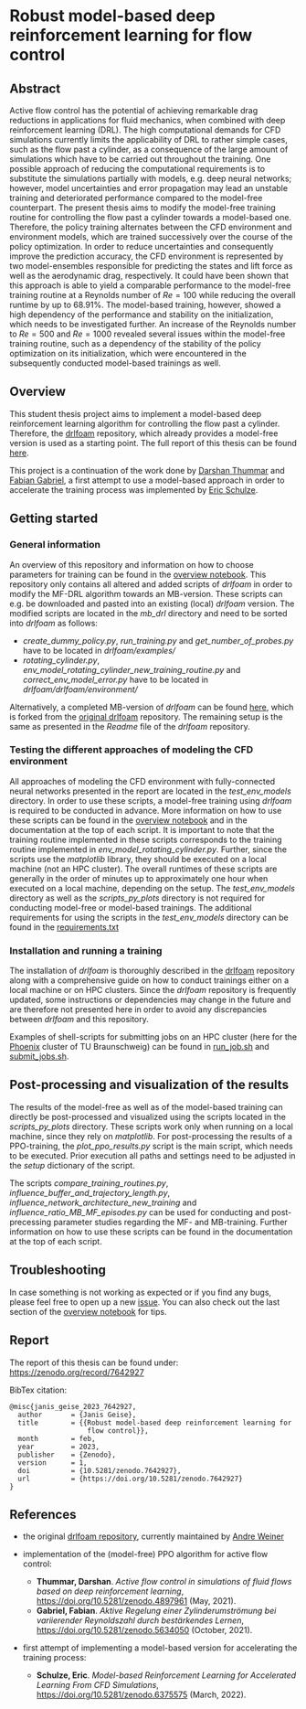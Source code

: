 # Robust model-based deep reinforcement learning for flow control
## Abstract
Active flow control has the potential of achieving remarkable drag reductions in applications for fluid mechanics, when 
combined with deep reinforcement learning (DRL). The high computational demands for CFD simulations currently limits the 
applicability of DRL to rather simple cases, such as the flow past a cylinder, as a consequence of the large amount of simulations 
which have to be carried out throughout the training. One possible approach of reducing the computational requirements is 
to substitute the simulations partially with models, e.g. deep neural networks; however, model uncertainties and error 
propagation may lead an unstable training and deteriorated performance compared to the model-free counterpart. The present 
thesis aims to modify the model-free training routine for controlling the flow past a cylinder towards a model-based one. 
Therefore, the policy training alternates between the CFD environment and environment models, which are trained successively 
over the course of the policy optimization. In order to reduce uncertainties and consequently improve the prediction accuracy, 
the CFD environment is represented by two model-ensembles responsible for predicting the states and lift force as well as 
the aerodynamic drag, respectively. It could have been shown that this approach is able to yield a comparable performance 
to the model-free training routine at a Reynolds number of $Re = 100$ while reducing the overall runtime by up to $68.91\%$. 
The model-based training, however, showed a high dependency of the performance and stability on the initialization, which 
needs to be investigated further. An increase of the Reynolds number to $Re = 500$ and $Re = 1000$ revealed several issues 
within the model-free training routine, such as a dependency of the stability of the policy optimization on its initialization, 
which were encountered in the subsequently conducted model-based trainings as well.

## Overview
This student thesis project aims to implement a model-based deep reinforcement learning algorithm for controlling the
flow past a cylinder. Therefore, the [drlfoam](https://github.com/OFDataCommittee/drlfoam) repository, which already 
provides a model-free version is used as a starting point. The full report of this thesis can be found [here](...).

This project is a continuation of the work done by [Darshan Thummar](https://github.com/darshan315/flow_past_cylinder_by_DRL) and
[Fabian Gabriel](https://github.com/FabianGabriel/Active_flow_control_past_cylinder_using_DRL), a first attempt to use a model-based
approach in order to accelerate the training process was implemented by [Eric Schulze](https://github.com/ErikSchulze1796/Active_flow_control_past_cylinder_using_DRL).

## Getting started
### General information
An overview of this repository and information on how to choose parameters for training can be found in the
[overview notebook](https://github.com/JanisGeise/robust_MB_DRL_for_flow_control/blob/main/overview.ipynb). This 
repository only contains all altered and added scripts of *drlfoam* in order to modify the MF-DRL algorithm towards an
MB-version. These scripts can e.g. be downloaded and pasted into an existing (local) *drlfoam* version. The modified scripts are 
located in the *mb_drl* directory and need to be sorted into *drlfoam* as follows:

- *create_dummy_policy.py*, *run_training.py* and *get_number_of_probes.py* have to be located in *drlfoam/examples/*
- *rotating_cylinder.py*, *env_model_rotating_cylinder_new_training_routine.py* and *correct_env_model_error.py* have to
  be located in *drlfoam/drlfoam/environment/*

Alternatively, a completed MB-version of *drlfoam* can be found [here](https://github.com/JanisGeise/drlfoam/tree/mb_drl), which is forked from the
[original drlfoam](https://github.com/OFDataCommittee/drlfoam) repository. The remaining setup is the same as presented in the
*Readme* file of the *drlfoam* repository.

### Testing the different approaches of modeling the CFD environment
All approaches of modeling the CFD environment with fully-connected neural networks presented in the report are located in the *test_env_models* directory.
In order to use these scripts, a model-free training using *drlfoam* is required to be conducted in advance. More information on how to use these scripts can
be found in the [overview notebook](https://github.com/JanisGeise/robust_MB_DRL_for_flow_control/blob/main/overview.ipynb) and in the documentation at the top of each script.
It is important to note that the training routine implemented in these scripts corresponds to the training routine implemented in
*env_model_rotating_cylinder.py*. Further, since the scripts use the *matplotlib* library, they should be executed on a local machine (not an HPC cluster).
The overall runtimes of these scripts are generally in the order of minutes up to approximately one hour when executed on a local machine, depending on the setup.
The *test_env_models* directory as well as the *scripts_py_plots* directory is not required for conducting model-free or model-based trainings.
The additional requirements for using the scripts in the *test_env_models* directory can be found in the [requirements.txt](https://github.com/JanisGeise/robust_MB_DRL_for_flow_control/blob/main/requirements.txt)

### Installation and running a training
The installation of *drlfoam* is thoroughly described in the [drlfoam](https://github.com/OFDataCommittee/drlfoam)
repository along with a comprehensive guide on how to conduct trainings either on a local machine or on HPC clusters.
Since the *drlfoam* repository is frequently updated, some instructions or dependencies may change in the future and are therefore
not presented here in order to avoid any discrepancies between *drlfoam* and this repository.

Examples of shell-scripts for submitting jobs on an HPC cluster (here for the [Phoenix](https://www.tu-braunschweig.de/it/dienste/21/phoenix)
cluster of TU Braunschweig) can be found in [run_job.sh](https://github.com/JanisGeise/robust_MB_DRL_for_flow_control/blob/main/run_job.sh)
and [submit_jobs.sh](https://github.com/JanisGeise/robust_MB_DRL_for_flow_control/blob/main/submit_jobs.sh).

## Post-processing and visualization of the results
The results of the model-free as well as of the model-based training can directly be post-processed and visualized using 
the scripts located in the *scripts_py_plots* directory. These scripts work only when running on a local machine, since
they rely on *matplotlib*. For post-processing the results of a PPO-training, the *plot_ppo_results.py* script is the main
script, which needs to be executed. Prior execution all paths and settings need to be adjusted in the *setup* dictionary
of the script.

The scripts *compare_training_routines.py*, *influence_buffer_and_trajectory_length.py*, 
*influence_network_architecture_new_training* and *influence_ratio_MB_MF_episodes.py* can be used for conducting and post-precessing
parameter studies regarding the MF- and MB-training. Further information on how to use these scripts can be found in the documentation
at the top of each script.


## Troubleshooting
In case something is not working as expected or if you find any bugs, please feel free to open up a new
[issue](https://github.com/JanisGeise/robust_MB_DRL_for_flow_control/issues). You can also check out the last section of the 
[overview notebook](https://github.com/JanisGeise/robust_MB_DRL_for_flow_control/blob/main/overview.ipynb) for tips.

## Report
The report of this thesis can be found under: https://zenodo.org/record/7642927

BibTex citation:
```
@misc{janis_geise_2023_7642927,
  author       = {Janis Geise},
  title        = {{Robust model-based deep reinforcement learning for 
                   flow control}},
  month        = feb,
  year         = 2023,
  publisher    = {Zenodo},
  version      = 1,
  doi          = {10.5281/zenodo.7642927},
  url          = {https://doi.org/10.5281/zenodo.7642927}
}
```

## References
- the original [drlfoam repository](https://github.com/OFDataCommittee/drlfoam), currently maintained by
  [Andre Weiner](https://github.com/AndreWeiner)
- implementation of the (model-free) PPO algorithm for active flow control:
  * **Thummar, Darshan**. *Active flow control in simulations of fluid flows based on deep reinforcement learning*,
  https://doi.org/10.5281/zenodo.4897961 (May, 2021).
  * **Gabriel, Fabian**. *Aktive Regelung einer Zylinderumströmung bei variierender Reynoldszahl durch bestärkendes Lernen*,
  https://doi.org/10.5281/zenodo.5634050 (October, 2021).

- first attempt of implementing a model-based version for accelerating the training process:
  * **Schulze, Eric**. *Model-based Reinforcement Learning for Accelerated Learning From CFD Simulations*,
  https://doi.org/10.5281/zenodo.6375575 (March, 2022).
